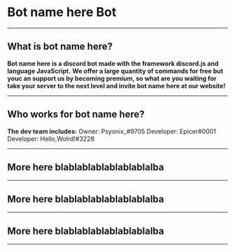 # Bot name here Bot


------

## What is bot name here?
**Bot name here is a discord bot made with the framework discord.js and language JavaScript.**
**We offer a large quantity of commands for free but youc an support us by becoming premium, so what are you waiting for take your server to the next level and invite bot name here at our website!**

------

## Who works for bot name here? 
**The dev team includes:**
Owner: Psyonix_#9705
Developer: Epicer#0001
Developer: Hello,Wolrd!#3228

------

## More here blablablablablablablalba

------

## More here blablablablablablablalba

------

## More here blablablablablablablalba

------

